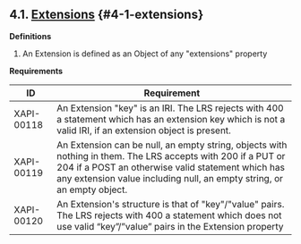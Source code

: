 ## 4.1. [Extensions](https://github.com/adlnet/xAPI-Spec/blob/1.0.3/xAPI-Data.md#miscext) {#4-1-extensions}

**Definitions**

1.  An Extension is defined as an Object of any &quot;extensions&quot; property

**Requirements**

| **ID** | **Requirement** |
| --- | --- |
| XAPI-00118 | An Extension &quot;key&quot; is an IRI. The LRS rejects with 400 a statement which has an extension key which is not a valid IRI, if an extension object is present. |
| XAPI-00119 | An Extension can be null, an empty string, objects with nothing in them. The LRS accepts with 200 if a PUT or 204 if a POST an otherwise valid statement which has any extension value including null, an empty string, or an empty object. |
| XAPI-00120 | An Extension&#039;s structure is that of &quot;key&quot;/&quot;value&quot; pairs. The LRS rejects with 400 a statement which does not use valid “key”/”value” pairs in the Extension property |